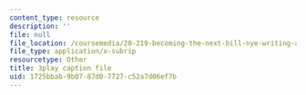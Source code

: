 ```yaml
---
content_type: resource
description: ''
file: null
file_location: /coursemedia/20-219-becoming-the-next-bill-nye-writing-and-hosting-the-educational-show-january-iap-2015/1725bbab9b0787d07727c52a7d06ef7b_VBgVRviSKek.srt
file_type: application/x-subrip
resourcetype: Other
title: 3play caption file
uid: 1725bbab-9b07-87d0-7727-c52a7d06ef7b
---
```

